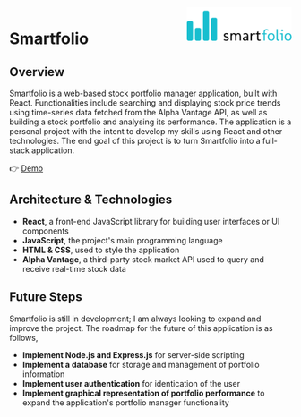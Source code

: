 <img src="./src/images/logo.png" alt="logo" title="SmartFolio" align="right" height="60" />

# Smartfolio

## Overview

Smartfolio is a web-based stock portfolio manager application, built with React. Functionalities include searching and displaying 
stock price trends using time-series data fetched from the Alpha Vantage API, as well as building a stock portfolio and analysing 
its performance. The application is a personal project with the intent to develop my skills using React and other technologies. 
The end goal of this project is to turn Smartfolio into a full-stack application.

👉 <a href="https://react-smartfolio.netlify.app/">Demo</a>

## Architecture & Technologies

- **React**, a front-end JavaScript library for building user interfaces or UI components
- **JavaScript**, the project's main programming language
- **HTML & CSS**,  used to style the application
- **Alpha Vantage**,  a third-party stock market API used to query and receive real-time stock data

## Future Steps

Smartfolio is still in development; I am always looking to expand and improve the project. The roadmap for the future of 
this application is as follows,

- **Implement Node.js and Express.js** for server-side scripting
- **Implement a database** for storage and management of portfolio information
- **Implement user authentication** for identication of the user
- **Implement graphical representation of portfolio performance** to expand the application's portfolio manager functionality
